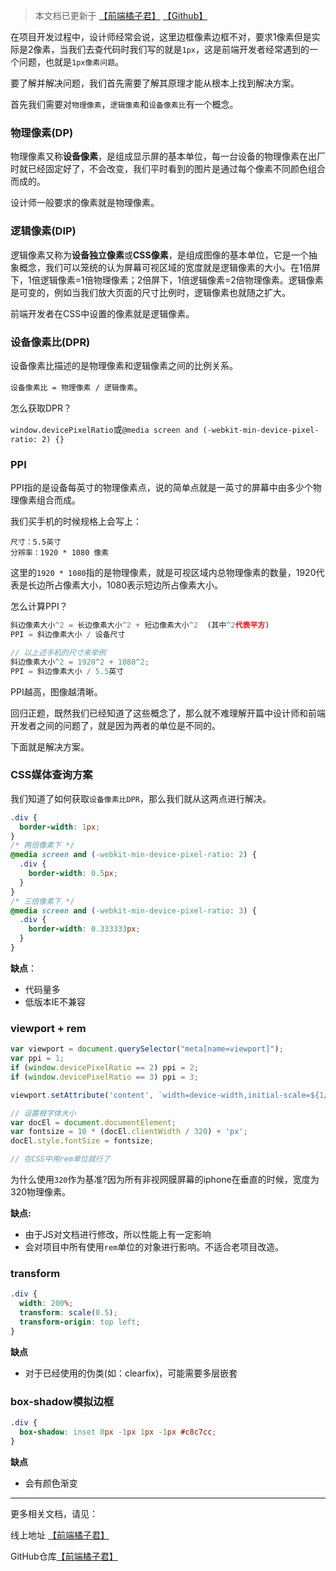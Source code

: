 > 本文档已更新于 [【前端橘子君】](http://xiaoysosheng.top/#/css/1px问题及解决方案) [【Github】](https://github.com/xiaoyaosheng-yu/library/blob/master/css/1px问题及解决方案.md)

在项目开发过程中，设计师经常会说，这里边框像素边框不对，要求1像素但是实际是2像素，当我们去查代码时我们写的就是`1px`，这是前端开发者经常遇到的一个问题，也就是`1px像素问题`。

要了解并解决问题，我们首先需要了解其原理才能从根本上找到解决方案。

首先我们需要对`物理像素`，`逻辑像素`和`设备像素比`有一个概念。

### 物理像素(DP)

物理像素又称**设备像素**，是组成显示屏的基本单位，每一台设备的物理像素在出厂时就已经固定好了，不会改变，我们平时看到的图片是通过每个像素不同颜色组合而成的。

设计师一般要求的像素就是物理像素。

### 逻辑像素(DIP)
逻辑像素又称为**设备独立像素**或**CSS像素**，是组成图像的基本单位，它是一个抽象概念，我们可以笼统的认为屏幕可视区域的宽度就是逻辑像素的大小。在1倍屏下，1倍逻辑像素=1倍物理像素；2倍屏下，1倍逻辑像素=2倍物理像素。逻辑像素是可变的，例如当我们放大页面的尺寸比例时，逻辑像素也就随之扩大。

前端开发者在CSS中设置的像素就是逻辑像素。

### 设备像素比(DPR)

设备像素比描述的是物理像素和逻辑像素之间的比例关系。

`设备像素比 = 物理像素 / 逻辑像素`。

怎么获取DPR？

`window.devicePixelRatio`或`@media screen and (-webkit-min-device-pixel-ratio: 2) {}`

### PPI

PPI指的是设备每英寸的物理像素点，说的简单点就是一英寸的屏幕中由多少个物理像素组合而成。

我们买手机的时候规格上会写上：
```
尺寸：5.5英寸
分辨率：1920 * 1080 像素
```
这里的`1920 * 1080`指的是物理像素，就是可视区域内总物理像素的数量，1920代表是长边所占像素大小，1080表示短边所占像素大小。

怎么计算PPI？
```javascript
斜边像素大小^2 = 长边像素大小^2 + 短边像素大小^2  (其中^2代表平方)
PPI = 斜边像素大小 / 设备尺寸

// 以上述手机的尺寸来举例
斜边像素大小^2 = 1920^2 + 1080^2;
PPI = 斜边像素大小 / 5.5英寸
```

PPI越高，图像越清晰。

回归正题，既然我们已经知道了这些概念了，那么就不难理解开篇中设计师和前端开发者之间的问题了，就是因为两者的单位是不同的。

下面就是解决方案。

### CSS媒体查询方案

我们知道了如何获取`设备像素比DPR`，那么我们就从这两点进行解决。

```css
.div {
  border-width: 1px;
}
/* 两倍像素下 */
@media screen and (-webkit-min-device-pixel-ratio: 2) {
  .div {
    border-width: 0.5px;
  }
}
/* 三倍像素下 */
@media screen and (-webkit-min-device-pixel-ratio: 3) {
  .div {
    border-width: 0.333333px;
  }
}
```

**缺点**：
- 代码量多
- 低版本IE不兼容

### viewport + rem

```javascript
var viewport = document.querySelector("meta[name=viewport]");
var ppi = 1;
if (window.devicePixelRatio == 2) ppi = 2;
if (window.devicePixelRatio == 3) ppi = 3;

viewport.setAttribute('content', `width=device-width,initial-scale=${1/ppi}, maximum-scale=${1/ppi}, minimum-scale=${1/ppi}, user-scalable=no`);

// 设置根字体大小
var docEl = document.documentElement; 
var fontsize = 10 * (docEl.clientWidth / 320) + 'px'; 
docEl.style.fontSize = fontsize;

// 在CSS中用rem单位就行了
```
为什么使用`320`作为基准?因为所有非视网膜屏幕的iphone在垂直的时候，宽度为320物理像素。

**缺点:**
- 由于JS对文档进行修改，所以性能上有一定影响
- 会对项目中所有使用`rem`单位的对象进行影响。不适合老项目改造。

### transform

```css
.div {
  width: 200%;
  transform: scale(0.5);
  transform-origin: top left;
}
```

**缺点**
- 对于已经使用的伪类(如：clearfix)，可能需要多层嵌套

### box-shadow模拟边框
```css
.div {
  box-shadow: inset 0px -1px 1px -1px #c8c7cc;
}
```
**缺点**
- 会有颜色渐变

-------

更多相关文档，请见：

线上地址 [【前端橘子君】](http://xiaoysosheng.top)

GitHub仓库[【前端橘子君】](https://github.com/xiaoyaosheng-yu/library)